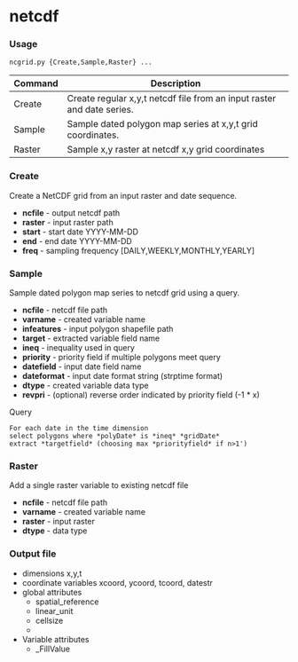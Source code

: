 netcdf
======


### Usage

`ncgrid.py {Create,Sample,Raster} ...`


Command | Description                                                            |
--------|------------------------------------------------------------------------|
Create  | Create regular x,y,t netcdf file from an input raster and date series. |
Sample  | Sample dated polygon map series at x,y,t grid coordinates.             |
Raster  | Sample x,y raster at netcdf x,y grid coordinates                       |


### **Create**

Create a NetCDF grid from an input raster and date sequence.

* **ncfile** - output netcdf path
* **raster** - input raster path
* **start** - start date YYYY-MM-DD
* **end** - end date YYYY-MM-DD
* **freq** - sampling frequency [DAILY,WEEKLY,MONTHLY,YEARLY]

### **Sample**

Sample dated polygon map series to netcdf grid using a query. 


* **ncfile** - netcdf file path
* **varname** - created variable name
* **infeatures** - input polygon shapefile path
* **target** - extracted variable field name
* **ineq** - inequality used in query
* **priority** - priority field if multiple polygons meet query
* **datefield** - input date field name
* **dateformat** - input date format string (strptime format)
* **dtype** - created variable data type
* **revpri** - (optional) reverse order indicated by priority field (-1 * x)

Query 

    For each date in the time dimension
    select polygons where *polyDate* is *ineq* *gridDate*
    extract *targetfield* (choosing max *priorityfield* if n>1')
    
### **Raster**

Add a single raster variable to existing netcdf file

* **ncfile** - netcdf file path
* **varname** - created variable name
* **raster** - input raster
* **dtype** - data type

### Output file

* dimensions x,y,t
* coordinate variables xcoord, ycoord, tcoord, datestr 
* global attributes
    * spatial_reference
    * linear_unit
    * cellsize
    * 
* Variable attributes
    * _FillValue
